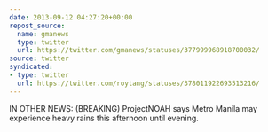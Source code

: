 ```yaml
---
date: 2013-09-12 04:27:20+00:00
repost_source:
  name: gmanews
  type: twitter
  url: https://twitter.com/gmanews/statuses/377999968918700032/
source: twitter
syndicated:
- type: twitter
  url: https://twitter.com/roytang/statuses/378011922693513216/
---
```


IN OTHER NEWS: (BREAKING) ProjectNOAH says Metro Manila may experience heavy rains this afternoon until evening.